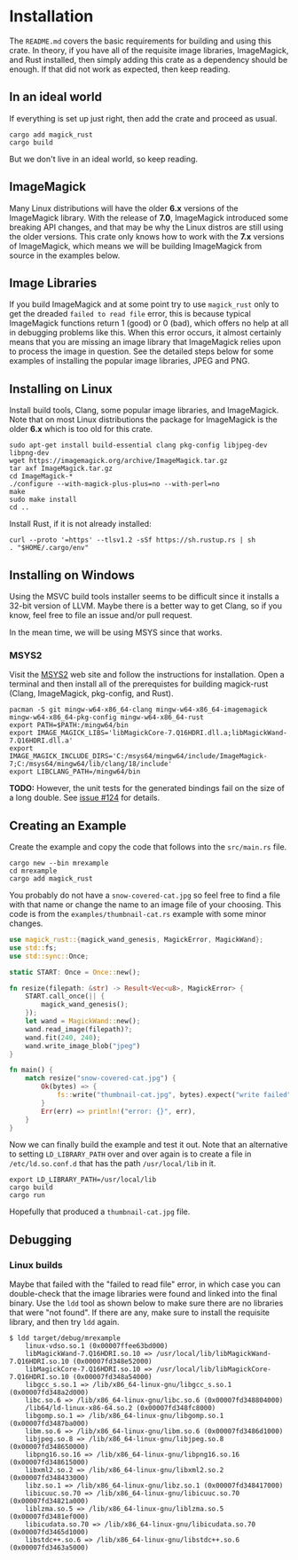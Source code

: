 # Installation

The `README.md` covers the basic requirements for building and using this crate. In theory, if you have all of the requisite image libraries, ImageMagick, and Rust installed, then simply adding this crate as a dependency should be enough. If that did not work as expected, then keep reading.

## In an ideal world

If everything is set up just right, then add the crate and proceed as usual.

```
cargo add magick_rust
cargo build
```

But we don't live in an ideal world, so keep reading.

## ImageMagick

Many Linux distributions will have the older **6.x** versions of the ImageMagick library. With the release of **7.0**, ImageMagick introduced some breaking API changes, and that may be why the Linux distros are still using the older versions. This crate only knows how to work with the **7.x** versions of ImageMagick, which means we will be building ImageMagick from source in the examples below.

## Image Libraries

If you build ImageMagick and at some point try to use `magick_rust` only to get the dreaded `failed to read file` error, this is because typical ImageMagick functions return 1 (good) or 0 (bad), which offers no help at all in debugging problems like this. When this error occurs, it almost certainly means that you are missing an image library that ImageMagick relies upon to process the image in question. See the detailed steps below for some examples of installing the popular image libraries, JPEG and PNG.

## Installing on Linux

Install build tools, Clang, some popular image libraries, and ImageMagick. Note that on most Linux distributions the package for ImageMagick is the older **6.x** which is too old for this crate.

```shell
sudo apt-get install build-essential clang pkg-config libjpeg-dev libpng-dev
wget https://imagemagick.org/archive/ImageMagick.tar.gz
tar axf ImageMagick.tar.gz
cd ImageMagick-*
./configure --with-magick-plus-plus=no --with-perl=no
make
sudo make install
cd ..
```

Install Rust, if it is not already installed:

```shell
curl --proto '=https' --tlsv1.2 -sSf https://sh.rustup.rs | sh
. "$HOME/.cargo/env"
```

## Installing on Windows

Using the MSVC build tools installer seems to be difficult since it installs a 32-bit version of LLVM. Maybe there is a better way to get Clang, so if you know, feel free to file an issue and/or pull request.

In the mean time, we will be using MSYS since that works.

### MSYS2

Visit the [MSYS2](https://www.msys2.org/) web site and follow the instructions for installation. Open a terminal and then install all of the prerequistes for building magick-rust (Clang, ImageMagick, pkg-config, and Rust).

```shell
pacman -S git mingw-w64-x86_64-clang mingw-w64-x86_64-imagemagick mingw-w64-x86_64-pkg-config mingw-w64-x86_64-rust
export PATH=$PATH:/mingw64/bin
export IMAGE_MAGICK_LIBS='libMagickCore-7.Q16HDRI.dll.a;libMagickWand-7.Q16HDRI.dll.a'
export IMAGE_MAGICK_INCLUDE_DIRS='C:/msys64/mingw64/include/ImageMagick-7;C:/msys64/mingw64/lib/clang/18/include'
export LIBCLANG_PATH=/mingw64/bin
```

**TODO:** However, the unit tests for the generated bindings fail on the size of a long double. See [issue #124](https://github.com/nlfiedler/magick-rust/issues/124) for details.

## Creating an Example

Create the example and copy the code that follows into the `src/main.rs` file.

```shell
cargo new --bin mrexample
cd mrexample
cargo add magick_rust
```

You probably do not have a `snow-covered-cat.jpg` so feel free to find a file with that name or change the name to an image file of your choosing. This code is from the `examples/thumbnail-cat.rs` example with some minor changes.

```rust
use magick_rust::{magick_wand_genesis, MagickError, MagickWand};
use std::fs;
use std::sync::Once;

static START: Once = Once::new();

fn resize(filepath: &str) -> Result<Vec<u8>, MagickError> {
    START.call_once(|| {
        magick_wand_genesis();
    });
    let wand = MagickWand::new();
    wand.read_image(filepath)?;
    wand.fit(240, 240);
    wand.write_image_blob("jpeg")
}

fn main() {
    match resize("snow-covered-cat.jpg") {
        Ok(bytes) => {
            fs::write("thumbnail-cat.jpg", bytes).expect("write failed");
        }
        Err(err) => println!("error: {}", err),
    }
}
```

Now we can finally build the example and test it out. Note that an alternative to setting `LD_LIBRARY_PATH` over and over again is to create a file in `/etc/ld.so.conf.d` that has the path `/usr/local/lib` in it.

```shell
export LD_LIBRARY_PATH=/usr/local/lib
cargo build
cargo run
```

Hopefully that produced a `thumbnail-cat.jpg` file.

## Debugging

### Linux builds

Maybe that failed with the "failed to read file" error, in which case you can double-check that the image libraries were found and linked into the final binary. Use the `ldd` tool as shown below to make sure there are no libraries that were "not found". If there are any, make sure to install the requisite library, and then try `ldd` again.

```shell
$ ldd target/debug/mrexample
	linux-vdso.so.1 (0x00007ffee63bd000)
	libMagickWand-7.Q16HDRI.so.10 => /usr/local/lib/libMagickWand-7.Q16HDRI.so.10 (0x00007fd348e52000)
	libMagickCore-7.Q16HDRI.so.10 => /usr/local/lib/libMagickCore-7.Q16HDRI.so.10 (0x00007fd348a54000)
	libgcc_s.so.1 => /lib/x86_64-linux-gnu/libgcc_s.so.1 (0x00007fd348a2d000)
	libc.so.6 => /lib/x86_64-linux-gnu/libc.so.6 (0x00007fd348804000)
	/lib64/ld-linux-x86-64.so.2 (0x00007fd348fc8000)
	libgomp.so.1 => /lib/x86_64-linux-gnu/libgomp.so.1 (0x00007fd3487ba000)
	libm.so.6 => /lib/x86_64-linux-gnu/libm.so.6 (0x00007fd3486d1000)
	libjpeg.so.8 => /lib/x86_64-linux-gnu/libjpeg.so.8 (0x00007fd348650000)
	libpng16.so.16 => /lib/x86_64-linux-gnu/libpng16.so.16 (0x00007fd348615000)
	libxml2.so.2 => /lib/x86_64-linux-gnu/libxml2.so.2 (0x00007fd348433000)
	libz.so.1 => /lib/x86_64-linux-gnu/libz.so.1 (0x00007fd348417000)
	libicuuc.so.70 => /lib/x86_64-linux-gnu/libicuuc.so.70 (0x00007fd34821a000)
	liblzma.so.5 => /lib/x86_64-linux-gnu/liblzma.so.5 (0x00007fd3481ef000)
	libicudata.so.70 => /lib/x86_64-linux-gnu/libicudata.so.70 (0x00007fd3465d1000)
	libstdc++.so.6 => /lib/x86_64-linux-gnu/libstdc++.so.6 (0x00007fd3463a5000)
```
